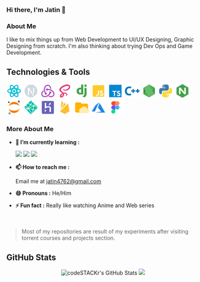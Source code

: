 ### Hi there, I'm Jatin 👋

### About Me 

I like to mix things up from Web Development to UI/UX Designing, Graphic Designing from scratch. I'm also thinking about trying Dev Ops and Game Development.

## Technologies & Tools

<!-- <img align="left" alt="react" src="images/react.svg" height="50px" style="margin: 0 5px">
<img align="left" alt="next.js" src="images/nextjs.jpg" height="50px" style="margin: 0 5px">
<img align="left" alt="redux" src="images/redux.svg" height="50px" style="margin: 0 5px">
<img align="left" alt="django" src="images/django.png" height="50px" style="margin: 0 5px">
<img align="left" alt="drf" src="images/drf.png" height="50px" style="margin: 0 5px">
<img align="left" alt="node.js" src="images/nodejs.svg" height="50px" style="margin: 0 5px">
<img align="left" alt="typescript" src="images/typescript.png" height="50px" style="margin: 0 5px">
<img align="left" alt="python" src="images/python.svg" height="50px" style="margin: 0 5px"> -->

<p align="left">
<img src="https://raw.githubusercontent.com/PKief/vscode-material-icon-theme/main/icons/react.svg" alt="react" width="40" height="40" />
<img src="https://raw.githubusercontent.com/PKief/vscode-material-icon-theme/main/icons/next.svg" alt="next-js" width="40" height="40" />
<img src="https://raw.githubusercontent.com/PKief/vscode-material-icon-theme/main/icons/redux-action.svg" alt="redux" width="40" height="40" />
<img src="https://raw.githubusercontent.com/PKief/vscode-material-icon-theme/main/icons/sass.svg" alt="sass" width="40" height="40" />
<img src="https://raw.githubusercontent.com/PKief/vscode-material-icon-theme/main/icons/django.svg" alt="django" width="40" height="40" />
<!-- <img src="https://raw.githubusercontent.com/PKief/vscode-material-icon-theme/main/icons/gulp.svg" alt="gulp" width="40" height="40" />
<img src="https://raw.githubusercontent.com/PKief/vscode-material-icon-theme/main/icons/java.svg" alt="java" width="40" height="40" /> -->
<img src="https://raw.githubusercontent.com/PKief/vscode-material-icon-theme/main/icons/javascript.svg" alt="javascript" width="40" height="40" />
<img src="https://raw.githubusercontent.com/PKief/vscode-material-icon-theme/main/icons/typescript.svg" alt="typescript" width="40" height="40" />
<img src="https://raw.githubusercontent.com/PKief/vscode-material-icon-theme/main/icons/cpp.svg" alt="c++" width="40" height="40" />
<img src="https://raw.githubusercontent.com/PKief/vscode-material-icon-theme/main/icons/nodejs_alt.svg" alt="nodejs" width="40" height="40" />
<img src="https://raw.githubusercontent.com/PKief/vscode-material-icon-theme/main/icons/python.svg" alt="python" width="40" height="40" />
<img src="https://raw.githubusercontent.com/PKief/vscode-material-icon-theme/main/icons/nginx.svg" alt="nginx" width="40" height="40" />
<img src="https://raw.githubusercontent.com/PKief/vscode-material-icon-theme/main/icons/jupyter.svg" alt="jupyter" width="40" height="40" />
<!-- <img src="https://raw.githubusercontent.com/PKief/vscode-material-icon-theme/main/icons/cucumber.svg" alt="cucumber" width="40" height="40" /> -->
<img src="https://raw.githubusercontent.com/PKief/vscode-material-icon-theme/main/icons/netlify.svg" alt="netlify" width="40" height="40" />
<img src="https://raw.githubusercontent.com/PKief/vscode-material-icon-theme/main/icons/heroku.svg" alt="heroku" width="40" height="40" />
<img src="https://raw.githubusercontent.com/PKief/vscode-material-icon-theme/main/icons/firebase.svg" alt="firebase" width="40" height="40" />
<img src="https://raw.githubusercontent.com/PKief/vscode-material-icon-theme/main/icons/folder-aws.svg" alt="aws" width="40" height="40" />
<!-- <img src="https://raw.githubusercontent.com/PKief/vscode-material-icon-theme/main/icons/gcp.svg" alt="gcp" width="40" height="40" /> -->
<img src="https://raw.githubusercontent.com/PKief/vscode-material-icon-theme/main/icons/azure.svg" alt="azure" width="40" height="40" />
<!-- <img src="https://raw.githubusercontent.com/PKief/vscode-material-icon-theme/main/icons/terraform.svg" alt="Terraform" width="40" height="40" />
<img src="https://raw.githubusercontent.com/PKief/vscode-material-icon-theme/main/icons/jenkins.svg" alt="Jenkins" width="40" height="40" />
<img src="https://raw.githubusercontent.com/PKief/vscode-material-icon-theme/main/icons/docker.svg" alt="Docker" width="40" height="40" /> -->
<img src="https://raw.githubusercontent.com/PKief/vscode-material-icon-theme/main/icons/figma.svg" alt="figma" width="40" height="40" />
</p>


### More About Me  

<!--- **🔭 I’m currently working on :**  
  
  a project for Imagine Cup 2021 focussed on accessibilities during video conferencings  
  https://github.com/connecting-hands/connecting-hands -->
  
- **🌱 I’m currently learning :**
    
    <img src="https://img.shields.io/badge/azure%20-%230072C6.svg?&style=for-the-badge&logo=azure-devops&logoColor=white"/>    
    <img src="https://img.shields.io/badge/Go%20-%23007d9c.svg?&style=for-the-badge&logo=Go&logoColor=white"/>
    <img src="https://img.shields.io/badge/docker%20-%230db7ed.svg?&style=for-the-badge&logo=docker&logoColor=white"/>

- **📫 How to reach me :**  

    Email me at jatin4762@gmail.com
    
- **😄 Pronouns :** He/Him
- **⚡ Fun fact :** Really like watching Anime and Web series

  <!--(PS: My favorite reposity is https://github.com/ayushkumar121/Fairy-Engine)-->

<br/>

> Most of my repositories are result of my experiments after visiting torrent courses and projects section.

## GitHub Stats

  
  <p align="center">
  <img alt="codeSTACKr's GitHub Stats" src="https://github-readme-stats-six-flame.vercel.app/api?username=jatin965&count_private=true&show_icons=true&hide_border=false&theme=tokyonight" />
  <img src="https://github-readme-stats.vercel.app/api/top-langs/?username=jatin965&title_color=f0883e&text_color=c9d1d9&bg_color=0d1117&hide_border=true&hide=html&layout=compact&langs_count=6">
</p>

<!--
**Jatin965/Jatin965** is a ✨ _special_ ✨ repository because its `README.md` (this file) appears on your GitHub profile.

Here are some ideas to get you started:

- 🔭 I’m currently working on ...
- 🌱 I’m currently learning ...
- 👯 I’m looking to collaborate on ...
- 🤔 I’m looking for help with ...
- 💬 Ask me about ...
- 📫 How to reach me: ...
- 😄 Pronouns: ...
- ⚡ Fun fact: ...
-->
